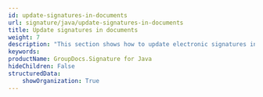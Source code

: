 ```yaml
---
id: update-signatures-in-documents
url: signature/java/update-signatures-in-documents
title: Update signatures in documents
weight: 7
description: "This section shows how to update electronic signatures in the documents."
keywords: 
productName: GroupDocs.Signature for Java
hideChildren: False
structuredData:
    showOrganization: True
---
```

